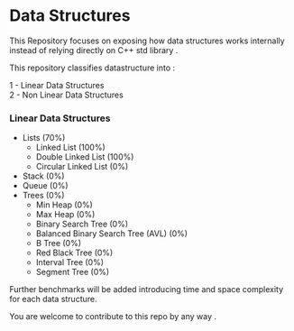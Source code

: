 # Data Structures

This Repository focuses on exposing how data structures works internally instead of relying directly on C++ std library .

This repository classifies datastructure into :

1 - Linear Data Structures </br>
2 - Non Linear Data Structures <br/>

### Linear Data Structures
- Lists (70%)
  - Linked List (100%)
  - Double Linked List (100%)
  - Circular Linked List (0%)
- Stack (0%)
- Queue (0%)
- Trees (0%)
  - Min Heap (0%)
  - Max Heap (0%)
  - Binary Search Tree (0%)
  - Balanced Binary Search Tree (AVL) (0%)
  - B Tree (0%)
  - Red Black Tree (0%)
  - Interval Tree (0%)
  - Segment Tree (0%)

Further benchmarks will be added introducing time and space complexity for each data structure.

You are welcome to contribute to this repo by any way .
